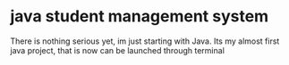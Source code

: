 # java student management system
There is nothing serious yet, im just starting with Java.
Its my almost first java project, that is now can be launched through terminal
